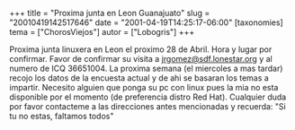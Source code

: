 +++
title = "Proxima junta en Leon Guanajuato"
slug = "20010419142517646"
date = "2001-04-19T14:25:17-06:00"
[taxonomies]
tema = ["ChorosViejos"]
autor = ["Lobogris"]
+++

Proxima junta linuxera en Leon el proximo 28 de Abril. Hora y lugar por
confirmar. Favor de confirmar su visita a <jrgomez@sdf.lonestar.org> y al
numero de ICQ 36651004. La proxima semana (el miercoles a mas tardar)
recojo los datos de la encuesta actual y de ahi se basaran los temas a
impartir. Necesito alguien que ponga su pc con linux pues la mia no esta
disponible por el momento (de preferencia distro Red Hat). Cualquier
duda por favor contacteme a las direcciones antes mencionadas y
recuerda: "Si tu no estas, faltamos todos"
